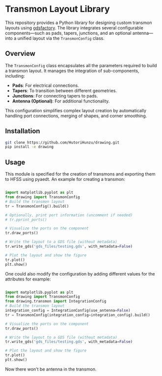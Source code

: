 # Transmon Layout Library

This repository provides a Python library for designing custom transmon layouts using [gdsfactory](https://github.com/gdsfactory/gdsfactory). The library integrates several configurable components—such as pads, tapers, junctions, and an optional antenna—into a unified layout via the `TransmonConfig` class.

## Overview

The `TransmonConfig` class encapsulates all the parameters required to build a transmon layout. It manages the integration of sub-components, including:
- **Pads**: For electrical connections.
- **Tapers**: To transition between different geometries.
- **Junctions**: For connecting tapers to pads.
- **Antenna (Optional)**: For additional functionality.

This configuration simplifies complex layout creation by automatically handling port connections, merging of shapes, and corner smoothing.

## Installation
   ```bash
   git clone https://github.com/HutoriHunzu/drawing.git
   pip install -e drawing
```

## Usage
This module is specified for the creation of transmons and exporting them to HFSS using
pyaedt. An example for creating a transmon:
```python

import matplotlib.pyplot as plt
from drawing import TransmonConfig
# Build the transmon layout
tr = TransmonConfig().build()

# Optionally, print port information (uncomment if needed)
# tr.pprint_ports()

# Visualize the ports on the component
tr.draw_ports()

# Write the layout to a GDS file (without metadata)
tr.write_gds('gds_files/testing.gds', with_metadata=False)

# Plot the layout and show the figure
tr.plot()
plt.show()
```
One could also modify the configuration by adding different values for the attributes
for example:

```python

import matplotlib.pyplot as plt
from drawing import TransmonConfig
from drawing.transmon import IntegrationConfig
# Build the transmon layout
integration_config = IntegrationConfig(use_antenna=False)
tr = TransmonConfig(integration_config=integration_config).build()

# Visualize the ports on the component
tr.draw_ports()

# Write the layout to a GDS file (without metadata)
tr.write_gds('gds_files/testing.gds', with_metadata=False)

# Plot the layout and show the figure
tr.plot()
plt.show()
```
Now there won't be antenna in the transmon.

